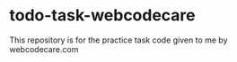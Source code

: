 # todo-task-webcodecare
This repository is for the practice task code given to me by webcodecare.com
